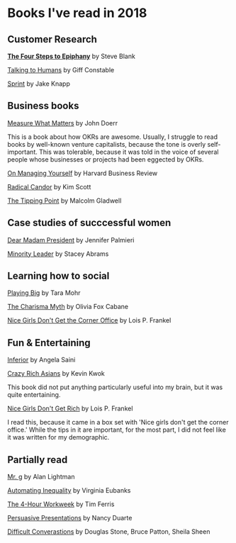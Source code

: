 # Books I've read in 2018

## Customer Research 

<a href="https://amzn.to/2yDWRR5">**The Four Steps to Epiphany**</a> by Steve Blank 

<a href="https://amzn.to/2yzf6XM">Talking to Humans</a> by Giff Constable

<a href="https://amzn.to/2yD1UB8">Sprint</a> by Jake Knapp

## Business books 

<a href="https://amzn.to/2MRODHY">Measure What Matters</a> by John Doerr 

This is a book about how OKRs are awesome. Usually, I struggle to read books by well-known venture capitalists, because the tone is overly self-important. This was tolerable, because it was told in the voice of several people whose businesses or projects had been eggected by OKRs.

<a href="https://amzn.to/2tx4HGv">On Managing Yourself</a> by Harvard Business Review

<a href="https://amzn.to/2tAbtev">Radical Candor</a> by Kim Scott

<a href="https://amzn.to/2tDIeHU">The Tipping Point</a> by Malcolm Gladwell 

## Case studies of succcessful women

<a href="https://amzn.to/2yFPkBm">Dear Madam President</a> by Jennifer Palmieri

<a href="https://amzn.to/2yCIOet">Minority Leader</a> by Stacey Abrams

## Learning how to social 

<a href="https://amzn.to/2tAn650">Playing Big</a> by Tara Mohr 

<a href="https://amzn.to/2tyBPgP">The Charisma Myth</a> by Olivia Fox Cabane

<a href="https://amzn.to/2MVHnuS">Nice Girls Don't Get the Corner Office</a> by Lois P. Frankel

## Fun & Entertaining 

<a href="https://amzn.to/2tym4qs">Inferior</a> by Angela Saini

<a href="https://amzn.to/2MTUPzp">Crazy Rich Asians</a> by Kevin Kwok  

This book did not put anything particularly useful into my brain, but it was quite entertaining. 

<a href="https://amzn.to/2MROwfz">Nice Girls Don't Get Rich</a> by Lois P. Frankel

I read this, because it came in a box set with 'Nice girls don't get the corner office.' While the tips in it are important, for the most part, I did not feel like it was written for my demographic. 
 
## Partially read

<a href="https://amzn.to/2tBby1s">Mr. g</a> by Alan Lightman

<a href="https://amzn.to/2tx1BCg">Automating Inequality</a> by Virginia Eubanks

<a href="https://amzn.to/2s8jCJE">The 4-Hour Workweek</a> by Tim Ferris

<a href="https://amzn.to/2yGbUd2">Persuasive Presentations</a> by Nancy Duarte

<a href="https://amzn.to/2twln0I">Difficult Converastions</a> by Douglas Stone, Bruce Patton, Sheila Sheen
